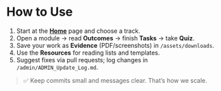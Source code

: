 # How to Use

1. Start at the **[Home](./index.md)** page and choose a track.
2. Open a module → read **Outcomes** → finish **Tasks** → take **Quiz**.
3. Save your work as **Evidence** (PDF/screenshots) in `/assets/downloads`.
4. Use the **Resources** for reading lists and templates.
5. Suggest fixes via pull requests; log changes in `/admin/ADMIN_Update_Log.md`.

> ✅ Keep commits small and messages clear. That’s how we scale.
